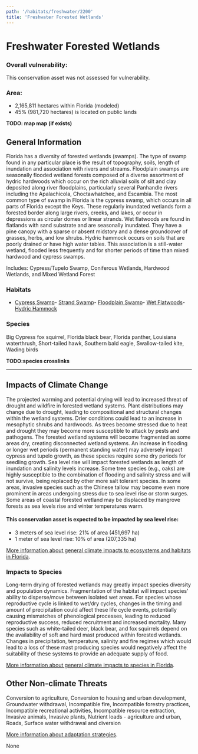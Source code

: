 ```yaml
---
path: '/habitats/freshwater/2200'
title: 'Freshwater Forested Wetlands'
---
```


# Freshwater Forested Wetlands

<div id="TopSection">



<div>

### Overall vulnerability:

This conservation asset was not assessed for vulnerability.

### Area:

-   2,165,811 hectares within Florida (modeled)
-   45% (981,720 hectares) is located on public lands

</div>
</div>

**TODO: map map (if exists)**

## General Information

Florida has a diversity of forested wetlands (swamps).  The type of swamp found in any particular place is the result of topography, soils, length of inundation and association with rivers and streams.  Floodplain swamps are seasonally flooded wetland forests composed of a diverse assortment of hydric hardwoods which occur on the rich alluvial soils of silt and clay deposited along river floodplains, particularly several Panhandle rivers including the Apalachicola, Choctawhatchee, and Escambia. The most common type of swamp in Florida is the cypress swamp, which occurs in all parts of Florida except the Keys.  These regularly inundated wetlands form a forested border along large rivers, creeks, and lakes, or occur in depressions as circular domes or linear strands.  Wet flatwoods are found in flatlands with sand substrate and are seasonally inundated.   They have a pine canopy with a sparse or absent midstory and a dense groundcover of grasses, herbs, and low shrubs. Hydric hammock occurs on soils that are poorly drained or have high water tables. This association is a still-water wetland, flooded less frequently and for shorter periods of time than mixed hardwood and cypress swamps.

Includes:  Cypress/Tupelo Swamp, Coniferous Wetlands, Hardwood Wetlands, and Mixed Wetland Forest

### Habitats

- [Cypress Swamp](/habitats/freshwater/2210)- [Strand Swamp](/habitats/freshwater/2214)- [Floodplain Swamp](/habitats/freshwater/2215)- [Wet Flatwoods](/habitats/freshwater/2221)- [Hydric Hammock](/habitats/freshwater/2232)



### Species

Big Cypress fox squirrel, Florida black bear, Florida panther, Louisiana waterthrush, Short-tailed hawk, Southern bald eagle, Swallow-tailed kite, Wading birds

**TODO:species crosslinks**

<hr />

## Impacts of Climate Change

The projected warming and potential drying will lead to increased threat of drought and wildfire in forested wetland systems.  Plant distributions may change due to drought, leading to compositional and structural changes within the wetland systems.  Drier conditions could lead to an increase in mesophytic shrubs and hardwoods.  As trees become stressed due to heat and drought they may become more susceptible to attack by pests and pathogens.  The forested wetland systems will become fragmented as some areas dry, creating disconnected wetland systems.  An increase in flooding or longer wet periods (permanent standing water) may adversely impact cypress and tupelo growth, as these species require some dry periods for seedling growth.  Sea level rise will impact forested wetlands as length of inundation and salinity levels increase.  Some tree species (e.g., oaks) are highly susceptible to the combination of flooding and salinity stress and will not survive, being replaced by other more salt tolerant species. In some areas, invasive species such as the Chinese tallow may become even more prominent in areas undergoing stress due to sea level rise or storm surges.  Some areas of coastal forested wetland may be displaced by mangrove forests as sea levels rise and winter temperatures warm.


#### This conservation asset is expected to be impacted by sea level rise:

- 3 meters of sea level rise: 21% of area (451,697 ha)
- 1 meter of sea level rise: 10% of area (207,335 ha)
    

[More information about general climate impacts to ecosystems and habitats in Florida](/impacts/habitats).

### Impacts to Species

Long-term drying of forested wetlands may greatly impact species diversity and population dynamics.  Fragmentation of the habitat will impact species' ability to disperse/move between isolated wet areas.  For species whose reproductive cycle is linked to wet/dry cycles, changes in the timing and amount of precipitation could affect these life cycle events, potentially causing mismatches of phenological processes, leading to reduced reproductive success, reduced recruitment and increased mortality.  Many species such as white-tailed deer, black bear, and fox squirrels depend on the availability of soft and hard mast produced within forested wetlands.  Changes in precipitation, temperature, salinity and fire regimes which would lead to a loss of these mast producing species would negatively affect the suitability of these systems to provide an adequate supply of food.

[More information about general climate impacts to species in Florida](/impacts/species).

## Other Non-climate Threats

Conversion to agriculture, Conversion to housing and urban development, Groundwater withdrawal, Incompatible fire, Incompatible forestry practices, Incompatible recreational activities, Incompatible resource extraction, Invasive animals, Invasive plants, Nutrient loads - agriculture and urban, Roads, Surface water withdrawal and diversion

[More information about adaptation strategies](/strategies).

None

